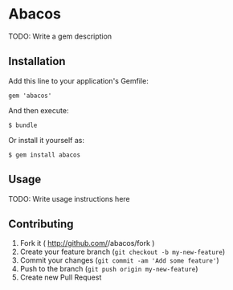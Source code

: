 # Abacos

TODO: Write a gem description

## Installation

Add this line to your application's Gemfile:

    gem 'abacos'

And then execute:

    $ bundle

Or install it yourself as:

    $ gem install abacos

## Usage

TODO: Write usage instructions here

## Contributing

1. Fork it ( http://github.com/<my-github-username>/abacos/fork )
2. Create your feature branch (`git checkout -b my-new-feature`)
3. Commit your changes (`git commit -am 'Add some feature'`)
4. Push to the branch (`git push origin my-new-feature`)
5. Create new Pull Request
